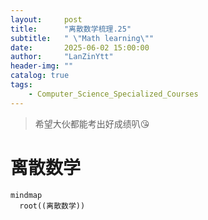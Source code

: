 ```yaml
---
layout:     post
title:      "离散数学梳理.25"
subtitle:   " \"Math learning\""
date:       2025-06-02 15:00:00
author:     "LanZinYtt"
header-img: ""
catalog: true
tags:
    - Computer_Science_Specialized_Courses
---
```


>希望大伙都能考出好成绩叭😘

# 离散数学

```mermaid
mindmap
  root((离散数学))
    
```